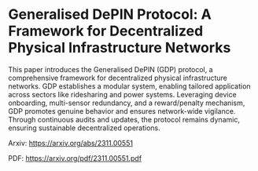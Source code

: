 #  Generalised DePIN Protocol: A Framework for Decentralized Physical Infrastructure Networks 
This paper introduces the Generalised DePIN (GDP) protocol, a comprehensive framework for decentralized physical infrastructure networks. GDP establishes a modular system, enabling tailored application across sectors like ridesharing and power systems. Leveraging device onboarding, multi-sensor redundancy, and a reward/penalty mechanism, GDP promotes genuine behavior and ensures network-wide vigilance. Through continuous audits and updates, the protocol remains dynamic, ensuring sustainable decentralized operations.

Arxiv: https://arxiv.org/abs/2311.00551

PDF: https://arxiv.org/pdf/2311.00551.pdf
